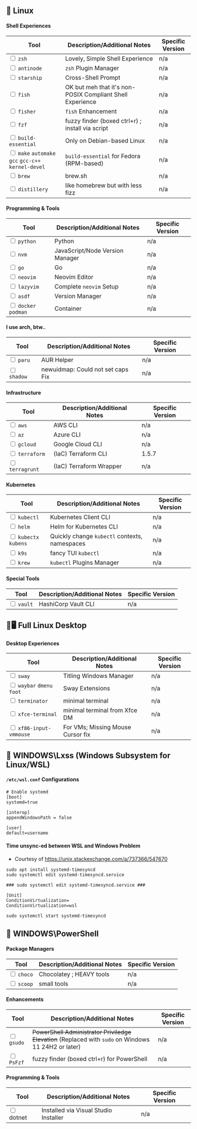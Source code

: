 🐧 Linux
---

#### Shell Experiences

|Tool|Description/Additional Notes|Specific Version|
--|--|--
<input type="checkbox"> `zsh` | Lovely, Simple Shell Experience | n/a
<input type="checkbox"> `antinode` | `zsh` Plugin Manager | n/a
<input type="checkbox"> `starship` | Cross-Shell Prompt | n/a
<input type="checkbox"> `fish` | OK but meh that it's non-POSIX Compliant Shell Experience | n/a
<input type="checkbox"> `fisher` | `fish` Enhancement | n/a
<input type="checkbox"> `fzf` | fuzzy finder (boxed ctrl+r) ; install via script | n/a
<input type="checkbox"> `build-essential` | Only on Debian-based Linux | n/a
<input type="checkbox"> `make` `automake` `gcc` `gcc-c++` `kernel-devel` | `build-essential` for Fedora (RPM-based) | n/a
<input type="checkbox"> `brew` | brew.sh | n/a
<input type="checkbox"> `distillery` | like homebrew but with less fizz | n/a

#### Programming & Tools
|Tool|Description/Additional Notes|Specific Version|
--|--|--
<input type="checkbox"> `python` | Python | n/a
<input type="checkbox"> `nvm` | JavaScript/Node Version Manager | n/a
<input type="checkbox"> `go` | Go | n/a
<input type="checkbox"> `neovim` | Neovim Editor | n/a
<input type="checkbox"> `lazyvim` | Complete `neovim` Setup | n/a
<input type="checkbox"> `asdf` | Version Manager | n/a
<input type="checkbox"> `docker` `podman` | Container | n/a

#### I use arch, btw..

|Tool|Description/Additional Notes|Specific Version|
--|--|--
<input type="checkbox"> `paru` | AUR Helper | n/a
<input type="checkbox"> `shadow` | newuidmap: Could not set caps Fix | n/a

#### Infrastructure
|Tool|Description/Additional Notes|Specific Version|
--|--|--
<input type="checkbox"> `aws` | AWS CLI | n/a
<input type="checkbox"> `az` | Azure CLI | n/a
<input type="checkbox"> `gcloud` | Google Cloud CLI | n/a
<input type="checkbox"> `terraform` | (IaC) Terraform CLI | 1.5.7
<input type="checkbox"> `terragrunt` | (IaC) Terraform Wrapper | n/a

#### Kubernetes
|Tool|Description/Additional Notes|Specific Version|
--|--|--
<input type="checkbox"> `kubectl` | Kubernetes Client CLI | n/a
<input type="checkbox"> `helm` | Helm for Kubernetes CLI | n/a
<input type="checkbox"> `kubectx` `kubens` | Quickly change `kubectl` contexts, namespaces| n/a
<input type="checkbox"> `k9s` | fancy TUI `kubectl` | n/a
<input type="checkbox"> `krew` | `kubectl` Plugins Manager | n/a

#### Special Tools
|Tool|Description/Additional Notes|Specific Version|
--|--|--
<input type="checkbox"> `vault` | HashiCorp Vault CLI | n/a

🐧🖥️ Full Linux Desktop
---

#### Desktop Experiences

|Tool|Description/Additional Notes|Specific Version|
--|--|--
<input type="checkbox"> `sway` | Titling Windows Manager | n/a
<input type="checkbox"> `waybar` `dmenu` `foot` | Sway Extensions | n/a
<input type="checkbox"> `terminator` | minimal terminal | n/a
<input type="checkbox"> `xfce-terminal` | minimal terminal from Xfce DM | n/a
<input type="checkbox"> `xf86-input-vmmouse` | For VMs; Missing Mouse Cursor fix | n/a

🚩 WINDOWS\Lxss (Windows Subsystem for Linux/WSL)
---

#### `/etc/wsl.conf` Configurations
```
# Enable systemd
[boot]
systemd=true

[interop]
appendWindowsPath = false

[user]
default=username

```

#### Time unsync-ed between WSL and Windows Problem
- Courtesy of https://unix.stackexchange.com/a/737366/547670

```
sudo apt install systemd-timesyncd
sudo systemctl edit systemd-timesyncd.service
```

```
### sudo systemctl edit systemd-timesyncd.service ###

[Unit]
ConditionVirtualization=
ConditionVirtualization=wsl
```

```
sudo systemctl start systemd-timesyncd
```

🚩 WINDOWS\PowerShell
----

#### Package Managers
|Tool|Description/Additional Notes|Specific Version|
--|--|--
<input type="checkbox"> `choco` | Chocolatey ; HEAVY tools | n/a
<input type="checkbox"> `scoop` | small tools | n/a

#### Enhancements
|Tool|Description/Additional Notes|Specific Version|
--|--|--
<input type="checkbox"> `gsudo` | ~~PowerShell Administrator Priviledge Elevation~~ (Replaced with `sudo` on Windows 11 24H2 or later) | n/a
<input type="checkbox"> `PsFzf` | fuzzy finder (boxed ctrl+r) for PowerShell | n/a

#### Programming & Tools
|Tool|Description/Additional Notes|Specific Version|
--|--|--
<input type="checkbox"> dotnet | Installed via Visual Studio Installer | n/a
